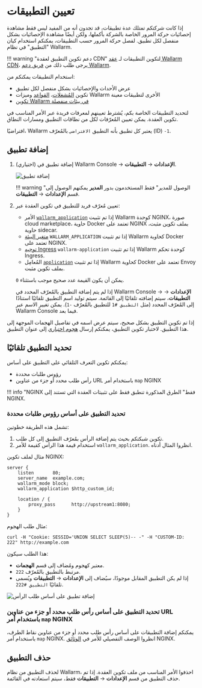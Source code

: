 # تعيين التطبيقات

إذا كانت شركتكم تمتلك عدة تطبيقات، قد تجدون أنه من المفيد ليس فقط مشاهدة إحصائيات حركة المرور الخاصة بالشركة بأكملها، ولكن أيضًا مشاهدة الإحصائيات بشكل منفصل لكل تطبيق. لفصل حركة المرور حسب التطبيقات، يمكنكم استخدام كيان "التطبيق" في نظام Wallarm.

!!! warning "دعم تكوين التطبيق لعقدة CDN"
    لتكوين التطبيقات لـ [عقد Wallarm CDN](../../installation/cdn-node.md)، يرجى طلب ذلك من [فريق دعم Wallarm](mailto:support@wallarm.com).

استخدام التطبيقات يمكنكم من:

* عرض الأحداث والإحصائيات بشكل منفصل لكل تطبيق
* تكوين [المُشغلات](../triggers/triggers.md)، [القواعد](../rules/rules.md) وميزات Wallarm الأخرى لتطبيقات معينة
* [تكوين Wallarm في بيئات منفصلة](../../admin-en/configuration-guides/wallarm-in-separated-environments/how-wallarm-in-separated-environments-works.md)

لتحديد التطبيقات الخاصة بكم، يُشترط تعيينهم لمعرفات فريدة عبر الأمر المناسب في تكوين العقدة. يمكن تعيين المُعرّفات لكل من نطاقات التطبيق ومسارات النطاق.

افتراضيًا، Wallarm يعتبر كل تطبيق بأنه التطبيق `الافتراضي` بالمُعرّف (ID) `-1`.

## إضافة تطبيق

1. (اختياري) إضافة تطبيق في Wallarm Console → **الإعدادات** → **التطبيقات**.

    ![إضافة تطبيق](../../images/user-guides/settings/configure-app.png)

    !!! warning "الوصول للمدير"
        فقط المستخدمون بدور **المدير** يمكنهم الوصول إلى قسم **الإعدادات** → **التطبيقات**.
2. تعيين مُعرّف فريد للتطبيق في تكوين العقدة عبر:

    * الأمر [`wallarm_application`](../../admin-en/configure-parameters-en.md#wallarm_application) إذا تم تثبيت Wallarm كوحدة NGINX، صورة cloud marketplace، حاوية Docker تعتمد على NGINX بملف تكوين مثبت، حاوية sidecar.
    * [متغير البيئة](../../admin-en/installation-docker-en.md#run-the-container-passing-the-environment-variables) `WALLARM_APPLICATION` إذا تم تثبيت Wallarm كحاوية Docker تعتمد على NGINX.
    * [توجيه Ingress](../../admin-en/configure-kubernetes-en.md#ingress-annotations) `wallarm-application` إذا تم تثبيت Wallarm كوحدة تحكم Ingress.
    * المُعامِل [`application`](../../admin-en/configuration-guides/envoy/fine-tuning.md#basic-settings) إذا تم تثبيت Wallarm كحاوية Docker تعتمد على Envoy بملف تكوين مثبت.

    يمكن أن يكون القيمة عدد صحيح موجب باستثناء `0`.

    إذا لم يتم إضافة التطبيق بالمُعرّف المحدد في Wallarm Console → **الإعدادات** → **التطبيقات**، سيتم إضافته تلقائيًا إلى القائمة. سيتم توليد اسم التطبيق تلقائيًا استنادًا إلى المُعرّف المحدد (مثل `التطبيق #1` للتطبيق بالمُعرّف `-1`). يمكن تغيير الاسم عبر Wallarm Console فيما بعد.

إذا تم تكوين التطبيق بشكل صحيح، سيتم عرض اسمه في تفاصيل الهجمات الموجهة إلى هذا التطبيق. لاختبار تكوين التطبيق، يمكنكم إرسال [هجوم اختباري](../../admin-en/installation-check-operation-en.md#2-run-a-test-attack) إلى عنوان التطبيق.

## تحديد التطبيق تلقائيًا

يمكنكم تكوين التعرف التلقائي على التطبيق على أساس:

* رؤوس طلبات محددة
* رأس طلب محدد أو جزء من عناوين URL باستخدام أمر `map` NGINX

!!! info "NGINX فقط"
    الطرق المذكورة تنطبق فقط على تثبيتات العقدة التي تستند إلى NGINX.

### تحديد التطبيق على أساس رؤوس طلبات محددة

تشمل هذه الطريقة خطوتين:

1. تكوين شبكتكم بحيث يتم إضافة الرأس بمُعرّف التطبيق إلى كل طلب.
1. استخدام قيمة هذا الرأس كقيمة للأمر `wallarm_application`. انظروا المثال أدناه.

مثال لملف تكوين NGINX:

```
server {
    listen       80;
    server_name  example.com;
    wallarm_mode block;
    wallarm_application $http_custom_id;
    
    location / {
        proxy_pass      http://upstream1:8080;
    }
}    
```

مثال طلب الهجوم:

```
curl -H "Cookie: SESSID='UNION SELECT SLEEP(5)-- -" -H "CUSTOM-ID: 222" http://example.com
```

هذا الطلب سيكون:

* معتبر كهجوم ومُضاف إلى قسم **الهجمات**.
* مرتبط بالتطبيق بالمُعرّف `222`.
* إذا لم يكن التطبيق المقابل موجودًا، سيُضاف إلى **الإعدادات** → **التطبيقات** ويُسمى تلقائيًا `التطبيق #222`.

![إضافة تطبيق على أساس طلب الرأس](../../images/user-guides/settings/configure-app-auto-header.png)

### تحديد التطبيق على أساس رأس طلب محدد أو جزء من عناوين URL باستخدام أمر `map` NGINX 

يمكنكم إضافة التطبيقات على أساس رأس طلب محدد أو جزء من عناوين نقاط الطرف، باستخدام أمر `map` NGINX. انظروا الوصف التفصيلي للأمر في [الوثائق](https://nginx.org/en/docs/http/ngx_http_map_module.html#map) NGINX.

## حذف التطبيق

لحذف التطبيق من نظام Wallarm، احذفوا الأمر المناسب من ملف تكوين العقدة. إذا تم حذف التطبيق من قسم **الإعدادات** → **التطبيقات** فقط، سيتم استعادته في القائمة.